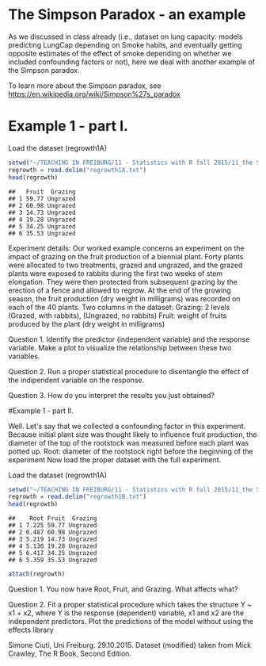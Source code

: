# The Simpson Paradox - an example

As we discussed in class already (i.e., dataset on lung capacity: models predicting LungCap depending on Smoke habits, and eventually getting opposite estimates of the effect of smoke depending on whether we included confounding factors or not), here we deal with another example of the Simpson paradox.

To learn more about the Simpson paradox, see https://en.wikipedia.org/wiki/Simpson%27s_paradox


# Example 1 - part I.

Load the dataset (regrowth1A)

```r
setwd("~/TEACHING IN FREIBURG/11 - Statistics with R fall 2015/11_the Simpson paradox")
regrowth = read.delim("regrowth1A.txt")
head(regrowth)
```

```
##   Fruit  Grazing
## 1 59.77 Ungrazed
## 2 60.98 Ungrazed
## 3 14.73 Ungrazed
## 4 19.28 Ungrazed
## 5 34.25 Ungrazed
## 6 35.53 Ungrazed
```

Experiment details:
Our worked example concerns an experiment on the impact of grazing on the fruit production of a biennial plant. 
Forty plants were allocated to two treatments, grazed and ungrazed, and the grazed plants were exposed to rabbits during the first two weeks of stem elongation. They were then protected from subsequent grazing by the erection of a fence and allowed to regrow. At the end of the growing season, the fruit production (dry weight in milligrams) was recorded on each of the 40 plants.
Two columns in the dataset:
Grazing: 2 levels (Grazed, with rabbits), (Ungrazed, no rabbits)
Fruit: weight of fruits produced by the plant (dry weight in milligrams)

Question 1. Identify the predictor (independent variable) and the response variable. Make a plot to visualize the relationship between these two variables.


Question 2. Run a proper statistical procedure to disentangle the effect of the indipendent variable on the response.



Question 3. How do you interpret the results you just obtained?





#Example 1 - part II.

Well. Let's say that we collected a confounding factor in this experiment.
Because initial plant size was thought likely to influence fruit production, the diameter of the top of the rootstock was measured before each plant was potted up.
Root: diameter of the rootstock right before the beginning of the experiment
Now load the proper dataset with the full experiment.

Load the dataset (regrowth1A)

```r
setwd("~/TEACHING IN FREIBURG/11 - Statistics with R fall 2015/11_the Simpson paradox")
regrowth = read.delim("regrowth1B.txt")
head(regrowth)
```

```
##    Root Fruit  Grazing
## 1 7.225 59.77 Ungrazed
## 2 6.487 60.98 Ungrazed
## 3 5.219 14.73 Ungrazed
## 4 5.130 19.28 Ungrazed
## 5 6.417 34.25 Ungrazed
## 6 5.359 35.53 Ungrazed
```

```r
attach(regrowth)
```

Question 1. 
You now have Root, Fruit, and Grazing. What affects what?


Question 2. 
Fit a proper statistical procedure which takes the structure Y ~ x1 + x2, where Y is the response (dependent) variable, x1 and x2 are the independent predictors.
Plot the predictions of the model without using the effects library




Simone Ciuti, Uni Freiburg. 29.10.2015. Dataset (modified) taken from Mick Crawley, The R Book, Second Edition.




